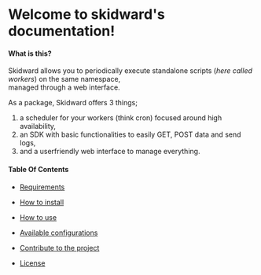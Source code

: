 Welcome to skidward's documentation!
====================================

#### What is this?
Skidward allows you to periodically execute standalone scripts (*here called workers*) on the same namespace,  
managed through a web interface.

As a package, Skidward offers 3 things;  
1. a scheduler for your workers (think cron) focused around high availability,
2. an SDK with basic functionalities to easily GET, POST data and send logs,
3. and a userfriendly web interface to manage everything.

#### Table Of Contents

* [Requirements](src/installation__requirements.md)
* [How to install](src/installation.md)
    
* [How to use](src/usage.md)

* [Available configurations](src/configuration.md)
* [Contribute to the project](src/contribute.md)

* [License](src/license.md)